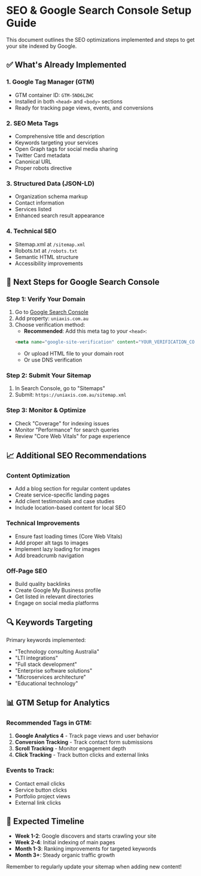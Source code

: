 # SEO & Google Search Console Setup Guide

This document outlines the SEO optimizations implemented and steps to get your site indexed by Google.

## ✅ What's Already Implemented

### 1. Google Tag Manager (GTM)
- GTM container ID: `GTM-5ND6LZHC`
- Installed in both `<head>` and `<body>` sections
- Ready for tracking page views, events, and conversions

### 2. SEO Meta Tags
- Comprehensive title and description
- Keywords targeting your services
- Open Graph tags for social media sharing
- Twitter Card metadata
- Canonical URL
- Proper robots directive

### 3. Structured Data (JSON-LD)
- Organization schema markup
- Contact information
- Services listed
- Enhanced search result appearance

### 4. Technical SEO
- Sitemap.xml at `/sitemap.xml`
- Robots.txt at `/robots.txt`
- Semantic HTML structure
- Accessibility improvements

## 🚀 Next Steps for Google Search Console

### Step 1: Verify Your Domain
1. Go to [Google Search Console](https://search.google.com/search-console/)
2. Add property: `uniaxis.com.au`
3. Choose verification method:
   - **Recommended**: Add this meta tag to your `<head>`:
   ```html
   <meta name="google-site-verification" content="YOUR_VERIFICATION_CODE" />
   ```
   - Or upload HTML file to your domain root
   - Or use DNS verification

### Step 2: Submit Your Sitemap
1. In Search Console, go to "Sitemaps"
2. Submit: `https://uniaxis.com.au/sitemap.xml`

### Step 3: Monitor & Optimize
- Check "Coverage" for indexing issues
- Monitor "Performance" for search queries
- Review "Core Web Vitals" for page experience

## 📈 Additional SEO Recommendations

### Content Optimization
- Add a blog section for regular content updates
- Create service-specific landing pages
- Add client testimonials and case studies
- Include location-based content for local SEO

### Technical Improvements
- Ensure fast loading times (Core Web Vitals)
- Add proper alt tags to images
- Implement lazy loading for images
- Add breadcrumb navigation

### Off-Page SEO
- Build quality backlinks
- Create Google My Business profile
- Get listed in relevant directories
- Engage on social media platforms

## 🔍 Keywords Targeting
Primary keywords implemented:
- "Technology consulting Australia"
- "LTI integrations"
- "Full stack development"
- "Enterprise software solutions"
- "Microservices architecture"
- "Educational technology"

## 📊 GTM Setup for Analytics

### Recommended Tags in GTM:
1. **Google Analytics 4** - Track page views and user behavior
2. **Conversion Tracking** - Track contact form submissions
3. **Scroll Tracking** - Monitor engagement depth
4. **Click Tracking** - Track button clicks and external links

### Events to Track:
- Contact email clicks
- Service button clicks
- Portfolio project views
- External link clicks

## 🎯 Expected Timeline
- **Week 1-2**: Google discovers and starts crawling your site
- **Week 2-4**: Initial indexing of main pages
- **Month 1-3**: Ranking improvements for targeted keywords
- **Month 3+**: Steady organic traffic growth

Remember to regularly update your sitemap when adding new content!
